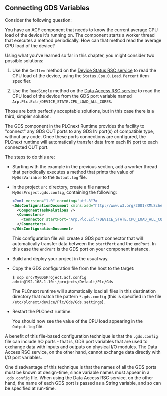 ## Connecting GDS Variables

Consider the following question:

You have an ACF component that needs to know the current average CPU load of the device it's running on. The component starts a worker thread that executes a method periodically. How can that method read the average CPU load of the device?

Using what you've learned so far in this chapter, you might consider two possible solutions:

1. Use the `GetItem` method on the [Device Status RSC service][device-status] to read the CPU load of the device, using the `Status.Cpu.0.Load.Percent` item specifier.

1. Use the `ReadSingle` method on the [Data Access RSC service][data-access] to read the CPU load of the device from the GDS port variable named `Arp.Plc.Eclr/DEVICE_STATE.CPU_LOAD_ALL_CORES`.

Those are both perfectly acceptable solutions, but in this case there is a third, simpler solution.

The GDS component in the PLCnext Runtime provides the facility to "connect" any GDS OUT ports to any GDS IN port(s) of compatible type, without any code. Once these ports connections are configured, the PLCnext runtime will automatically transfer data from each IN port to each connected OUT port.

The steps to do this are:

- Starting with the example in the previous section, add a worker thread that periodically executes a method that prints the value of `MyGdsVariable` to the `Output.log` file.

- In the project `src` directory, create a file named `MyGdsProject.gds.config`, containing the following:

  ```xml
  <?xml version="1.0" encoding="utf-8"?>
  <GdsConfigurationDocument xmlns:xsd="http://www.w3.org/2001/XMLSchema" xmlns:xsi="http://www.w3.org/2001/XMLSchema-instance" schemaVersion="1.0" xmlns="http://www.phoenixcontact.com/schema/gdsconfig">
    <ComponentTaskRelations />
    <Connectors>
      <Connector startPort="Arp.Plc.Eclr/DEVICE_STATE.CPU_LOAD_ALL_CORES" endPort="MyComponent1/MyGdsVariable" />
    </Connectors>
  </GdsConfigurationDocument>
  ```

  This configuration file will create a GDS port connector that will automatically transfer data between the `startPort` and the `endPort`. In this case the `endPort` is the GDS port on your component instance.

- Build and deploy your project in the usual way.

- Copy the GDS configuration file from the host to the target:

  ```text
  $ scp src/MyGDSProject.acf.config admin@192.168.1.10:~/projects/Default/Plc/Gds
  ```

  The PLCnext runtime will automatically load all files in this destination directory that match the pattern `*.gds.config` (this is specified in the file `/etc/plcnext/device/Plc/Gds/Gds.settings`).

- Restart the PLCnext runtime.

  You should now see the value of the CPU load appearing in the `Output.log` file.

A benefit of this file-based configuration technique is that the `.gds.config` file can include I/O ports - that is, GDS port variables that are used to exchange data with inputs and outputs on physical I/O modules. The Data Access RSC service, on the other hand, cannot exchange data directly with I/O port variables.

One disadvantage of this technique is that the names of all the GDS ports must be known at design-time, since variable names must appear in a `.gds.config` file. When using the Data Access RSC service, on the other hand, the name of each GDS port is passed as a String variable, and so can be specified at run-time.

[device-status]: https://plcnext.help/te/Communication_interfaces/Remote_Service_Calls_RSC/RSC_device_interface_services.htm#IDeviceStatusService
[data-access]: https://plcnext.help/te/Communication_interfaces/Remote_Service_Calls_RSC/RSC_GDS_services.htm#IDataAccessService
